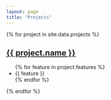 ```yaml
---
layout: page
title: "Projects"
---
```


<div class="projects">
{% for project in site.data.projects %}
<div class="project">
  <h2><a href="{{ project.link }}">{{ project.name }}</a></h2>
  <ul>
    {% for feature in project.features %}
    <li>{{ feature }}</li>
    {% endfor %}
  </ul>
</div>
{% endfor %}

</div>